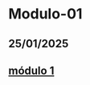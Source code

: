 # Modulo-01
## 25/01/2025
## <a href="https://humbertoeliasoares01.github.io/Modulo-01/index.html">módulo 1</a>
